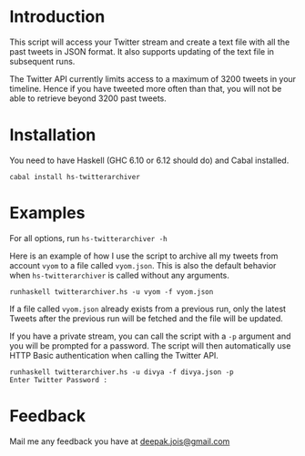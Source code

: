 # Introduction

This script will access your Twitter stream and create a text file with all
the past tweets in JSON format. It also supports updating of the text file in
subsequent runs.

The Twitter API currently limits access to a maximum of 3200 tweets in your
timeline. Hence if you have tweeted more often than that, you will not be able
to retrieve beyond 3200 past tweets.

# Installation

You need to have Haskell (GHC 6.10 or 6.12 should do) and Cabal installed.

    cabal install hs-twitterarchiver

# Examples

For all options, run `hs-twitterarchiver -h`

Here is an example of how I use the script to archive all my tweets from 
account `vyom` to a file called `vyom.json`. This is also the default behavior
when `hs-twitterarchiver` is called without any arguments.

    runhaskell twitterarchiver.hs -u vyom -f vyom.json

If a file called `vyom.json` already exists from a previous run, only the
latest Tweets after the previous run will be fetched and the file will be
updated.

If you have a private stream, you can call the script with a `-p` argument and
you will be prompted for a password. The script will then automatically use
HTTP Basic authentication when calling the Twitter API.

    runhaskell twitterarchiver.hs -u divya -f divya.json -p
    Enter Twitter Password :

# Feedback

Mail me any feedback you have at deepak.jois@gmail.com
